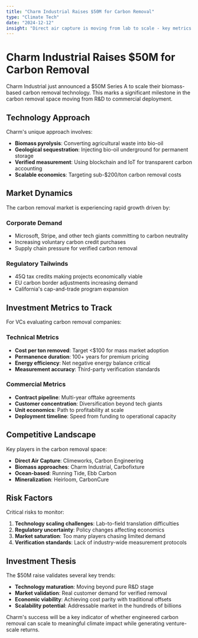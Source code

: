 ```yaml
---
title: "Charm Industrial Raises $50M for Carbon Removal"
type: "Climate Tech"
date: "2024-12-12"
insight: "Direct air capture is moving from lab to scale - key metrics VCs should track."
---
```


# Charm Industrial Raises $50M for Carbon Removal

Charm Industrial just announced a $50M Series A to scale their biomass-based carbon removal technology. This marks a significant milestone in the carbon removal space moving from R&D to commercial deployment.

## Technology Approach

Charm's unique approach involves:

- **Biomass pyrolysis**: Converting agricultural waste into bio-oil
- **Geological sequestration**: Injecting bio-oil underground for permanent storage
- **Verified measurement**: Using blockchain and IoT for transparent carbon accounting
- **Scalable economics**: Targeting sub-$200/ton carbon removal costs

## Market Dynamics

The carbon removal market is experiencing rapid growth driven by:

### Corporate Demand
- Microsoft, Stripe, and other tech giants committing to carbon neutrality
- Increasing voluntary carbon credit purchases
- Supply chain pressure for verified carbon removal

### Regulatory Tailwinds
- 45Q tax credits making projects economically viable
- EU carbon border adjustments increasing demand
- California's cap-and-trade program expansion

## Investment Metrics to Track

For VCs evaluating carbon removal companies:

### Technical Metrics
- **Cost per ton removed**: Target <$100 for mass market adoption
- **Permanence duration**: 100+ years for premium pricing
- **Energy efficiency**: Net negative energy balance critical
- **Measurement accuracy**: Third-party verification standards

### Commercial Metrics
- **Contract pipeline**: Multi-year offtake agreements
- **Customer concentration**: Diversification beyond tech giants
- **Unit economics**: Path to profitability at scale
- **Deployment timeline**: Speed from funding to operational capacity

## Competitive Landscape

Key players in the carbon removal space:

- **Direct Air Capture**: Climeworks, Carbon Engineering
- **Biomass approaches**: Charm Industrial, Carbofixture
- **Ocean-based**: Running Tide, Ebb Carbon
- **Mineralization**: Heirloom, CarbonCure

## Risk Factors

Critical risks to monitor:

1. **Technology scaling challenges**: Lab-to-field translation difficulties
2. **Regulatory uncertainty**: Policy changes affecting economics
3. **Market saturation**: Too many players chasing limited demand
4. **Verification standards**: Lack of industry-wide measurement protocols

## Investment Thesis

The $50M raise validates several key trends:

- **Technology maturation**: Moving beyond pure R&D stage
- **Market validation**: Real customer demand for verified removal
- **Economic viability**: Achieving cost parity with traditional offsets
- **Scalability potential**: Addressable market in the hundreds of billions

Charm's success will be a key indicator of whether engineered carbon removal can scale to meaningful climate impact while generating venture-scale returns.
